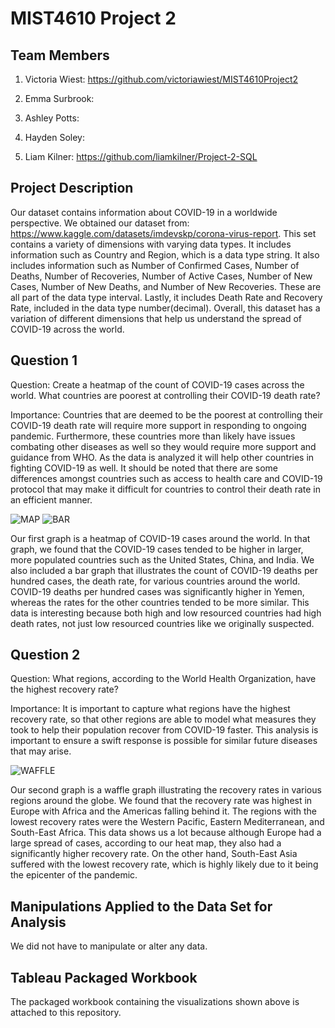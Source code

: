 # MIST4610 Project 2

## Team Members
1. Victoria Wiest: https://github.com/victoriawiest/MIST4610Project2
   
3. Emma Surbrook:
   
5. Ashley Potts:
   
7. Hayden Soley:
   
9. Liam Kilner: https://github.com/liamkilner/Project-2-SQL

## Project Description

Our dataset contains information about COVID-19 in a worldwide perspective. We obtained our dataset from: https://www.kaggle.com/datasets/imdevskp/corona-virus-report. This set contains a variety of dimensions with varying data types. It includes information such as Country and Region, which is a data type string. It also includes information such as Number of Confirmed Cases, Number of Deaths,  Number of Recoveries, Number of Active Cases, Number of New Cases, Number of New Deaths, and Number of New Recoveries. These are all part of the data type interval. Lastly, it includes Death Rate and Recovery Rate, included in the data type number(decimal). Overall, this dataset has a variation of different dimensions that help us understand the spread of COVID-19 across the world.

## Question 1

Question: Create a heatmap of the count of COVID-19 cases across the world. What countries are poorest at controlling their COVID-19 death rate?

Importance: Countries that are deemed to be the poorest at controlling their COVID-19 death rate will require more support in responding to ongoing pandemic. Furthermore, these countries more than likely have issues combating other diseases as well so they would require more support and guidance from WHO. As the data is analyzed it will help other countries in fighting COVID-19 as well. It should be noted that there are some differences amongst countries such as access to health care and COVID-19 protocol that may make it difficult for countries to control their death rate in an efficient manner.

![MAP](https://github.com/victoriawiest/MIST4610Project2/assets/148873180/4ae15353-1aac-4b63-aa19-1968e7bcb72a)
![BAR](https://github.com/victoriawiest/MIST4610Project2/assets/148873180/419b02ac-251b-4493-ac9e-3409bcb461ad)



Our first graph is a heatmap of COVID-19 cases around the world. In that graph, we found that the COVID-19 cases tended to be higher in larger, more populated countries such as the United States, China, and India. We also included a bar graph that illustrates the count of COVID-19 deaths per hundred cases, the death rate, for various countries around the world. COVID-19 deaths per hundred cases was significantly higher in Yemen, whereas the rates for the other countries tended to be more similar. This data is interesting because both high and low resourced countries had high death rates, not just low resourced countries like we originally suspected. 


## Question 2

Question: What regions, according to the World Health Organization, have the highest recovery rate?

Importance: It is important to capture what regions have the highest recovery rate, so that other regions are able to model what measures they took to help their population recover from COVID-19 faster. This analysis is important to ensure a swift response is possible for similar future diseases that may arise. 

![WAFFLE](https://github.com/victoriawiest/MIST4610Project2/assets/148873180/2c0ee72c-e88f-4413-951b-a7bdbd86941b)

Our second graph is a waffle graph illustrating the recovery rates in various regions around the globe. We found that the recovery rate was highest in Europe with Africa and the Americas falling behind it. The regions with the lowest recovery rates were the Western Pacific, Eastern Mediterranean, and South-East Africa. This data shows us a lot because although Europe had a large spread of cases, according to our heat map, they also had a significantly higher recovery rate. On the other hand, South-East Asia suffered with the lowest recovery rate, which is highly likely due to it being the epicenter of the pandemic. 

## Manipulations Applied to the Data Set for Analysis

We did not have to manipulate or alter any data. 


## Tableau Packaged Workbook

The packaged workbook containing the visualizations shown above is attached to this repository. 
